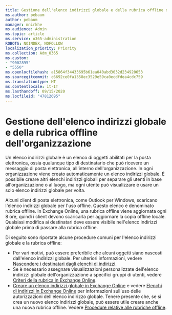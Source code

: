 ```yaml
---
title: Gestione dell'elenco indirizzi globale e della rubrica offline dell'organizzazione
ms.author: pebaum
author: pebaum
manager: mnirkhe
ms.audience: Admin
ms.topic: article
ms.service: o365-administration
ROBOTS: NOINDEX, NOFOLLOW
localization_priority: Priority
ms.collection: Adm_O365
ms.custom:
- "9002895"
- "5550"
ms.openlocfilehash: a15864f34433695b61ea040abd3032d234920653
ms.sourcegitcommit: c6692ce0fa1358ec3529e59ca0ecdfdea4cdc759
ms.translationtype: HT
ms.contentlocale: it-IT
ms.lasthandoff: 09/15/2020
ms.locfileid: "47812695"
---
```

# <a name="managing-organization-global-address-list-gal-and-offline-address-book-oab"></a>Gestione dell'elenco indirizzi globale e della rubrica offline dell'organizzazione

Un elenco indirizzi globale è un elenco di oggetti abilitati per la posta elettronica, ossia qualunque tipo di destinatario che può ricevere un messaggio di posta elettronica, all'interno dell'organizzazione. In ogni organizzazione viene creato automaticamente un elenco indirizzi globale. È possibile creare altri elenchi indirizzi globali per separare gli utenti in base all'organizzazione o al luogo, ma ogni utente può visualizzare e usare un solo elenco indirizzi globale per volta.

Alcuni client di posta elettronica, come Outlook per Windows, scaricano l'elenco indirizzi globale per l'uso offline. Questo elenco è denominato rubrica offline. In Exchange Online, una rubrica offline viene aggiornata ogni 8 ore, quindi i client devono scaricarla per aggiornare la copia offline locale. Qualsiasi modifica ai destinatari deve essere visibile nell'elenco indirizzi globale prima di passare alla rubrica offline.

Di seguito sono riportate alcune procedure comuni per l'elenco indirizzi globale e la rubrica offline:

- Per vari motivi, può essere preferibile che alcuni oggetti siano nascosti dall'elenco indirizzi globale. Per ulteriori informazioni, vedere [Nascondere i destinatari dagli elenchi di indirizzi](https://docs.microsoft.com/exchange/address-books/address-lists/manage-address-lists#hide-recipients-from-address-lists).
- Se è necessario assegnare visualizzazioni personalizzate dell'elenco indirizzi globale dell'organizzazione a specifici gruppi di utenti, vedere [Criteri della rubrica in Exchange Online](https://docs.microsoft.com/exchange/address-books/address-book-policies/address-book-policies).
- [Creare un elenco indirizzi globale in Exchange Online](https://docs.microsoft.com/exchange/address-books/address-lists/create-global-address-list) e vedere [Elenchi di indirizzi in Exchange Online](https://docs.microsoft.com/exchange/address-books/address-lists/address-lists) per informazioni sull'uso delle autorizzazioni dell'elenco indirizzo globale. Tenere presente che, se si crea un nuovo elenco indirizzi globale, può essere utile creare anche una nuova rubrica offline. Vedere [Procedure relative alle rubriche offline](https://docs.microsoft.com/exchange/address-books/offline-address-books/offline-address-book-procedures).
